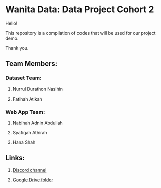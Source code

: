 # Wanita Data: Data Project Cohort 2

Hello!

This repository is a compilation of codes that will be used for our project demo.

Thank you.


## Team Members:

### Dataset Team:

1. Nurrul Durathon Nasihin

2. Fatihah Atikah

### Web App Team:

1. Nabihah Adnin Abdullah

2. Syafiqah Athirah

3. Hana Shah


## Links:

1. [Discord channel](https://discord.com/channels/1158564151615029371/1393571168186798182)

2. [Google Drive folder](https://drive.google.com/drive/u/1/folders/1wfiXStcupYEGRkDuBCFYVR6LL3V3tK1Z)

